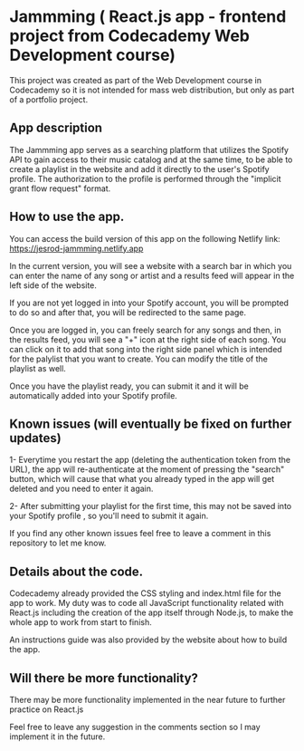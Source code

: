 # Jammming ( React.js app - frontend project from Codecademy Web Development course)

This project was created as part of the Web Development course in Codecademy so it is not intended for mass web distribution, but only as part of a portfolio project.

## App description

The Jammming app serves as a searching platform that utilizes the Spotify API to gain access to their music catalog and at the same time, to be able to create a playlist in the website and add it directly to the user's Spotify profile. The authorization to the profile is performed through the "implicit grant flow request" format.

## How to use the app.

You can access the build version of this app on the following Netlify link: https://jesrod-jammming.netlify.app

In the current version, you will see a website with a search bar in which you can enter the name of any song or artist and a results feed will appear in the left side of the website.

If you are not yet logged in into your Spotify account, you will be prompted to do so and after that, you will be redirected to the same page.

Once you are logged in, you can freely search for any songs and then, in the results feed, you will see a "+" icon at the right side of each song.
You can click on it to add that song into the right side panel which is intended for the palylist that you want to create. You can modify the title of the playlist as well.

Once you have the playlist ready, you can submit it and it will be automatically added into your Spotify profile.

## Known issues (will eventually be fixed on further updates)

1- Everytime you restart the app (deleting the authentication token from the URL), the app will re-authenticate at the moment of pressing the "search" button, which will cause that what you already typed in the app will get deleted and you need to enter it again.

2- After submitting your playlist for the first time, this may not be saved into your Spotify profile , so you'll need to submit it again.

If you find any other known issues feel free to leave a comment in this repository to let me know.

## Details about the code.

Codecademy already provided the CSS styling and index.html file for the app to work. My duty was to code all JavaScript functionality related with React.js including the creation of the app itself through Node.js, to make the whole app to work from start to finish.

An instructions guide was also provided by the website about how to build the app.

## Will there be more functionality?

There may be more functionality implemented in the near future to further practice on React.js 

Feel free to leave any suggestion in the comments section so I may implement it in the future.




